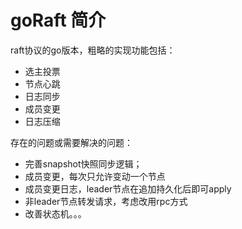 # goRaft 简介

raft协议的go版本，粗略的实现功能包括：

-  选主投票
- 节点心跳
- 日志同步
- 成员变更
- 日志压缩

存在的问题或需要解决的问题：

- 完善snapshot快照同步逻辑；
- 成员变更，每次只允许变动一个节点
- 成员变更日志，leader节点在追加持久化后即可apply
- 非leader节点转发请求，考虑改用rpc方式
- 改善状态机。。。


